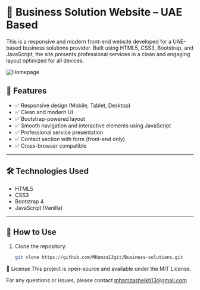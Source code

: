 # 💼 Business Solution Website – UAE Based

This is a responsive and modern front-end website developed for a UAE-based business solutions provider. Built using HTML5, CSS3, Bootstrap, and JavaScript, the site presents professional services in a clean and engaging layout optimized for all devices.

![Homepage](screenshots/homepage.png)


## 🚀 Features

- ✅ Responsive design (Mobile, Tablet, Desktop)
- ✅ Clean and modern UI
- ✅ Bootstrap-powered layout
- ✅ Smooth navigation and interactive elements using JavaScript
- ✅ Professional service presentation
- ✅ Contact section with form (front-end only)
- ✅ Cross-browser compatible

---

## 🛠️ Technologies Used

- HTML5  
- CSS3  
- Bootstrap 4  
- JavaScript (Vanilla)

---

## 📁 How to Use

1. Clone the repository:
   ```bash
   git clone https://github.com/MHamza13git/Business-solutions.git

📄 License
This project is open-source and available under the MIT License.

For any questions or issues, please contact mhamzasheikh13@gmail.com
